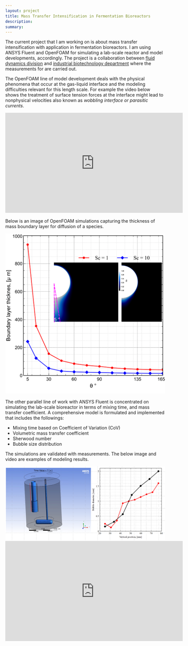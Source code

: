 ```yaml
---
layout: project
title: Mass Transfer Intensification in Fermentation Bioreactors
description: 
summary: 
---
```


The current project that I am working on is about mass transfer intensification with application in fermentation bioreactors. I am using ANSYS Fluent and OpenFOAM for simulating a lab-scale reactor and model developments, accordingly. The project is a collaboration between [fluid dynamics division](https://www.chalmers.se/en/departments/m2/research/fluiddynamics/Pages/default.aspx) and [industrial biotechnology department](https://www.chalmers.se/en/departments/bio/research/industrial-biotechnology/Pages/default.aspx) where the measurements for are carried out. 


The OpenFOAM line of model development deals with the physical phenomena that occur at the gas-liquid interface and the modeling difficulties relevant for this length scale. For example the video below shows the treatment of surface tension forces at the interface might lead to nonphysical velocities  also known as _wobbling interface or parasitic currents_.


<iframe width="560" height="315" src="https://www.youtube.com/embed/jo_ll1XzLRo" frameborder="0" allow="accelerometer; autoplay; encrypted-media; gyroscope; picture-in-picture" allowfullscreen></iframe>


Below is an image of OpenFOAM simulations capturing the thickness of mass boundary layer for diffusion of a species. 


<img src="/assets/projects_images/bl.png?raw=true"/>


The other parallel line of work with ANSYS Fluent is concentrated on simulating the lab-scale bioreactor in terms of mixing time, and mass transfer coefficient. A comprehensive model is formulated and implemented that includes the followings:
- Mixing time based on Coefficient of Variation (CoV)
- Volumetric mass transfer coefficient
- Sherwood number
- Bubble size distribution

The simulations are validated with measurements. The below image and video are examples of modeling results.


<img src="/assets/projects_images/bsd.png?raw=true"/>


<iframe width="560" height="315" src="https://www.youtube.com/embed/W1bVpep5w4c" frameborder="0" allow="accelerometer; autoplay; encrypted-media; gyroscope; picture-in-picture" allowfullscreen></iframe>
